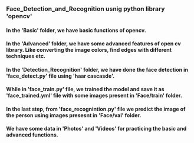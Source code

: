 ### Face_Detection_and_Recognition usnig python library 'opencv'
#### In the 'Basic' folder, we have basic functions of opencv.
#### In the 'Advanced' folder, we have some advanced features of open cv library. Like converting the image colors, find edges with different techniques etc.
#### In the 'Detection_Recognition' folder, we have done the face detection in 'face_detect.py' file using 'haar cascasde'.
#### While in 'face_train.py' file, we trained the model and save it as 'face_trained.yml' file with some images present in 'Face/train' folder.
#### In the last step, from 'face_recognintion.py' file we predict the image of the person using images presesnt in 'Face/val' folder.
#### We have some data in 'Photos' and 'Videos' for practicing the basic and advanced functions.
